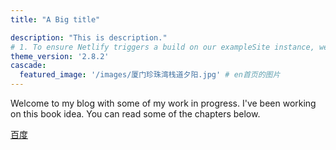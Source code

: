 ```yaml
---
title: "A Big title"

description: "This is description."
# 1. To ensure Netlify triggers a build on our exampleSite instance, we need to change a file in the exampleSite directory.
theme_version: '2.8.2'
cascade:
  featured_image: '/images/厦门珍珠湾栈道夕阳.jpg' # en首页的图片
---
```

Welcome to my blog with some of my work in progress. I've been working on this book idea. You can read some of the chapters below.

[百度](www.baidu.com)
